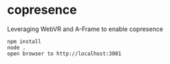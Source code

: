 # copresence
Leveraging WebVR and A-Frame to enable copresence

```
npm install
node .
open browser to http://localhost:3001
```
